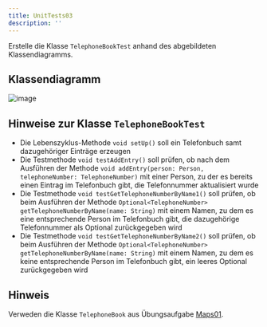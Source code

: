 ```yaml
---
title: UnitTests03
description: ''
---
```


Erstelle die Klasse `TelephoneBookTest` anhand des abgebildeten Klassendiagramms.

## Klassendiagramm
![image](https://github.com/jappuccini/java-docs/assets/47243617/d5feadde-b795-4cc9-a27a-eba10726a9eb)

## Hinweise zur Klasse `TelephoneBookTest`
- Die Lebenszyklus-Methode `void setUp()` soll ein Telefonbuch samt dazugehöriger Einträge erzeugen
- Die Testmethode `void testAddEntry()` soll prüfen, ob nach dem Ausführen der Methode `void addEntry(person: Person, telephoneNumber: TelephoneNumber)` mit einer Person, zu der es bereits einen Eintrag im Telefonbuch gibt, die Telefonnummer aktualisiert wurde
- Die Testmethode `void testGetTelephoneNumberByName1()` soll prüfen, ob beim Ausführen der Methode `Optional<TelephoneNumber> getTelephoneNumberByName(name: String)` mit einem Namen, zu dem es eine entsprechende Person im Telefonbuch gibt, die dazugehörige Telefonnummer als Optional zurückgegeben wird 
- Die Testmethode `void testGetTelephoneNumberByName2()` soll prüfen, ob beim Ausführen der Methode `Optional<TelephoneNumber> getTelephoneNumberByName(name: String)` mit einem Namen, zu dem es keine entsprechende Person im Telefonbuch gibt, ein leeres Optional zurückgegeben wird 

## Hinweis
Verweden die Klasse `TelephoneBook` aus Übungsaufgabe [Maps01](../maps/maps01.md).
